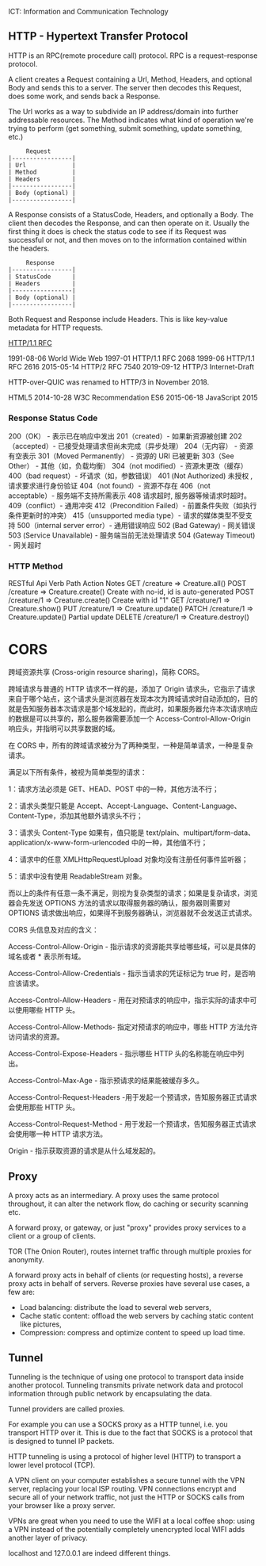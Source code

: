 ICT: Information and Communication Technology

## HTTP - Hypertext Transfer Protocol

HTTP is an RPC(remote procedure call) protocol. RPC is a request–response protocol.

A client creates a Request containing a Url, Method, Headers, and optional Body and sends this to a server. The server then decodes this Request, does some work, and sends back a Response.

The Url works as a way to subdivide an IP address/domain into further addressable resources. The Method indicates what kind of operation we're trying to perform (get something, submit something, update something, etc.)

```
     Request
|-----------------|
| Url             |
| Method          |
| Headers         |
|-----------------|
| Body (optional) |
|-----------------|
```

A Response consists of a StatusCode, Headers, and optionally a Body. The client then decodes the Response, and can then operate on it. Usually the first thing it does is check the status code to see if its Request was successful or not, and then moves on to the information contained within the headers.

```
     Response
|-----------------|
| StatusCode      |
| Headers         |
|-----------------|
| Body (optional) |
|-----------------|
```

Both Request and Response include Headers. This is like key-value metadata for HTTP requests.

[HTTP/1.1 RFC](https://www.w3.org/Protocols/rfc2616/rfc2616-sec1.html)

1991-08-06 World Wide Web
1997-01 HTTP/1.1 RFC 2068
1999-06 HTTP/1.1 RFC 2616
2015-05-14 HTTP/2 RFC 7540
2019-09-12 HTTP/3 Internet-Draft

HTTP-over-QUIC was renamed to HTTP/3 in November 2018.

HTML5 2014-10-28 W3C Recommendation
ES6 2015-06-18 JavaScript 2015

### Response Status Code

200（OK） - 表示已在响应中发出
201（created）- 如果新资源被创建
202（accepted）- 已接受处理请求但尚未完成（异步处理）
204（无内容） - 资源有空表示
301（Moved Permanently） - 资源的 URI 已被更新
303（See Other） - 其他（如，负载均衡）
304（not modified）- 资源未更改（缓存）
400（bad request）- 坏请求（如，参数错误）
401 (Not Authorized) 未授权 , 请求要求进行身份验证
404（not found）- 资源不存在
406（not acceptable）- 服务端不支持所需表示
408 请求超时, 服务器等候请求时超时。
409（conflict）- 通用冲突
412（Precondition Failed）- 前置条件失败（如执行条件更新时的冲突）
415（unsupported media type）- 请求的媒体类型不受支持
500（internal server error）- 通用错误响应
502 (Bad Gateway) - 网关错误
503 (Service Unavailable) - 服务端当前无法处理请求
504 (Gateway Timeout) - 网关超时

### HTTP Method

RESTful Api
Verb Path Action Notes
GET /creature => Creature.all()
POST /creature => Creature.create() Create with no-id, id is auto-generated
POST /creature/1 => Creature.create() Create with id "1"
GET /creature/1 => Creature.show()
PUT /creature/1 => Creature.update()
PATCH /creature/1 => Creature.update() Partial update
DELETE /creature/1 => Creature.destroy()

# CORS

跨域资源共享 (Cross-origin resource sharing)，简称 CORS。

跨域请求与普通的 HTTP 请求不一样的是，添加了 Origin 请求头，它指示了请求来自于哪个站点，这个请求头是浏览器在发现本次为跨域请求时自动添加的，目的就是告知服务器本次请求是那个域发起的，而此时，如果服务器允许本次请求响应的数据是可以共享的，那么服务器需要添加一个 Access-Control-Allow-Origin 响应头，并指明可以共享数据的域。

在 CORS 中，所有的跨域请求被分为了两种类型，一种是简单请求，一种是复杂请求。

满足以下所有条件，被视为简单类型的请求：

1：请求方法必须是 GET、HEAD、POST 中的一种，其他方法不行；

2：请求头类型只能是 Accept、Accept-Language、Content-Language、Content-Type，添加其他额外请求头不行；

3：请求头 Content-Type 如果有，值只能是 text/plain、multipart/form-data、application/x-www-form-urlencoded 中的一种，其他值不行；

4：请求中的任意 XMLHttpRequestUpload 对象均没有注册任何事件监听器；

5：请求中没有使用 ReadableStream 对象。

而以上的条件有任意一条不满足，则视为复杂类型的请求；如果是复杂请求，浏览器会先发送 OPTIONS 方法的请求以取得服务器的确认，服务器则需要对 OPTIONS 请求做出响应，如果得不到服务器确认，浏览器就不会发送正式请求。

CORS 头信息及对应的含义：

Access-Control-Allow-Origin - 指示请求的资源能共享给哪些域，可以是具体的域名或者 \* 表示所有域。

Access-Control-Allow-Credentials - 指示当请求的凭证标记为 true 时，是否响应该请求。

Access-Control-Allow-Headers - 用在对预请求的响应中，指示实际的请求中可以使用哪些 HTTP 头。

Access-Control-Allow-Methods- 指定对预请求的响应中，哪些 HTTP 方法允许访问请求的资源。

Access-Control-Expose-Headers - 指示哪些 HTTP 头的名称能在响应中列出。

Access-Control-Max-Age - 指示预请求的结果能被缓存多久。

Access-Control-Request-Headers -用于发起一个预请求，告知服务器正式请求会使用那些 HTTP 头。

Access-Control-Request-Method - 用于发起一个预请求，告知服务器正式请求会使用哪一种 HTTP 请求方法。

Origin - 指示获取资源的请求是从什么域发起的。

## Proxy

A proxy acts as an intermediary. A proxy uses the same protocol throughout, it can alter the network flow, do caching or security scanning etc.

A forward proxy, or gateway, or just "proxy" provides proxy services to a client or a group of clients.

TOR (The Onion Router), routes internet traffic through multiple proxies for anonymity.

A forward proxy acts in behalf of clients (or requesting hosts), a reverse proxy acts in behalf of servers. Reverse proxies have several use cases, a few are:

- Load balancing: distribute the load to several web servers,
- Cache static content: offload the web servers by caching static content like pictures,
- Compression: compress and optimize content to speed up load time.

## Tunnel

Tunneling is the technique of using one protocol to transport data inside another protocol.
Tunneling transmits private network data and protocol information through public network by encapsulating the data.

Tunnel providers are called proxies.

For example you can use a SOCKS proxy as a HTTP tunnel, i.e. you transport HTTP over it. This is due to the fact that SOCKS is a protocol that is designed to tunnel IP packets.

HTTP tunneling is using a protocol of higher level (HTTP) to transport a lower level protocol (TCP).

A VPN client on your computer establishes a secure tunnel with the VPN server, replacing your local ISP routing. VPN connections encrypt and secure all of your network traffic, not just the HTTP or SOCKS calls from your browser like a proxy server.

VPNs are great when you need to use the WIFI at a local coffee shop: using a VPN instead of the potentially completely unencrypted local WIFI adds another layer of privacy.

localhost and 127.0.0.1 are indeed different things.
